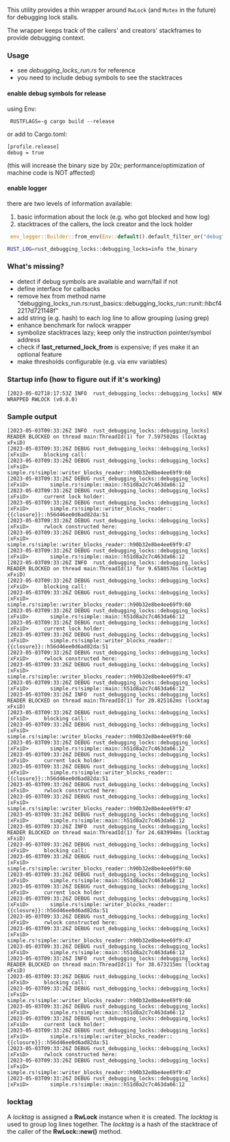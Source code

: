 This utility provides a thin wrapper around <code>RwLock</code> (and <code>Mutex</code> in the future) for debugging lock stalls.

The wrapper keeps track of the callers' and creators' stackframes to provide debugging context.


### Usage
* see _debugging_locks_run.rs_ for reference
* you need to include debug symbols to see the stacktraces

#### enable debug symbols for release

using Env:

     RUSTFLAGS=-g cargo build --release

or add to Cargo.toml:

    [profile.release]
    debug = true
(this will increase the binary size by 20x; performance/optimization of machine code is NOT affected)

#### enable logger
there are two levels of information available:
1. basic information about the lock (e.g. who got blocked and how log)
2. stacktraces of the callers, the lock creator and the lock holder

```rust
 env_logger::Builder::from_env(Env::default().default_filter_or("debug")).init();
```

```bash
RUST_LOG=rust_debugging_locks::debugging_locks=info the_binary
```

### What's missing?
* detect if debug symbols are available and warn/fail if not
* define interface for callbacks
* remove hex from method name "debugging_locks_run.rs:rust_basics::debugging_locks_run::runit::hbcf42217d721148f"
* add string (e.g. hash) to each log line to allow grouping (using grep)
* enhance benchmark for rwlock wrapper
* symbolize stacktraces lazy; keep only the instruction pointer/symbol address
* check if __last_returned_lock_from__ is expensive; if yes make it an optional feature
* make thresholds configurable (e.g. via env variables)

### Startup info (how to figure out if it's working)
    [2023-05-02T18:17:53Z INFO  rust_debugging_locks::debugging_locks] NEW WRAPPED RWLOCK (v0.0.0)


### Sample output
    [2023-05-03T09:33:26Z INFO  rust_debugging_locks::debugging_locks] READER BLOCKED on thread main:ThreadId(1) for 7.597502ms (locktag xFxiD)
    [2023-05-03T09:33:26Z DEBUG rust_debugging_locks::debugging_locks]  |xFxiD>     blocking call:
    [2023-05-03T09:33:26Z DEBUG rust_debugging_locks::debugging_locks]  |xFxiD>       simple.rs!simple::writer_blocks_reader::h90b32e8be4ee69f9:60
    [2023-05-03T09:33:26Z DEBUG rust_debugging_locks::debugging_locks]  |xFxiD>       simple.rs!simple::main::h51d8a2c7c463da66:12
    [2023-05-03T09:33:26Z DEBUG rust_debugging_locks::debugging_locks]  |xFxiD>     current lock holder:
    [2023-05-03T09:33:26Z DEBUG rust_debugging_locks::debugging_locks]  |xFxiD>       simple.rs!simple::writer_blocks_reader::{{closure}}::h56d46ee0d6ad82da:51
    [2023-05-03T09:33:26Z DEBUG rust_debugging_locks::debugging_locks]  |xFxiD>     rwlock constructed here:
    [2023-05-03T09:33:26Z DEBUG rust_debugging_locks::debugging_locks]  |xFxiD>       simple.rs!simple::writer_blocks_reader::h90b32e8be4ee69f9:47
    [2023-05-03T09:33:26Z DEBUG rust_debugging_locks::debugging_locks]  |xFxiD>       simple.rs!simple::main::h51d8a2c7c463da66:12
    [2023-05-03T09:33:26Z INFO  rust_debugging_locks::debugging_locks] READER BLOCKED on thread main:ThreadId(1) for 9.658057ms (locktag xFxiD)
    [2023-05-03T09:33:26Z DEBUG rust_debugging_locks::debugging_locks]  |xFxiD>     blocking call:
    [2023-05-03T09:33:26Z DEBUG rust_debugging_locks::debugging_locks]  |xFxiD>       simple.rs!simple::writer_blocks_reader::h90b32e8be4ee69f9:60
    [2023-05-03T09:33:26Z DEBUG rust_debugging_locks::debugging_locks]  |xFxiD>       simple.rs!simple::main::h51d8a2c7c463da66:12
    [2023-05-03T09:33:26Z DEBUG rust_debugging_locks::debugging_locks]  |xFxiD>     current lock holder:
    [2023-05-03T09:33:26Z DEBUG rust_debugging_locks::debugging_locks]  |xFxiD>       simple.rs!simple::writer_blocks_reader::{{closure}}::h56d46ee0d6ad82da:51
    [2023-05-03T09:33:26Z DEBUG rust_debugging_locks::debugging_locks]  |xFxiD>     rwlock constructed here:
    [2023-05-03T09:33:26Z DEBUG rust_debugging_locks::debugging_locks]  |xFxiD>       simple.rs!simple::writer_blocks_reader::h90b32e8be4ee69f9:47
    [2023-05-03T09:33:26Z DEBUG rust_debugging_locks::debugging_locks]  |xFxiD>       simple.rs!simple::main::h51d8a2c7c463da66:12
    [2023-05-03T09:33:26Z INFO  rust_debugging_locks::debugging_locks] READER BLOCKED on thread main:ThreadId(1) for 20.825162ms (locktag xFxiD)
    [2023-05-03T09:33:26Z DEBUG rust_debugging_locks::debugging_locks]  |xFxiD>     blocking call:
    [2023-05-03T09:33:26Z DEBUG rust_debugging_locks::debugging_locks]  |xFxiD>       simple.rs!simple::writer_blocks_reader::h90b32e8be4ee69f9:60
    [2023-05-03T09:33:26Z DEBUG rust_debugging_locks::debugging_locks]  |xFxiD>       simple.rs!simple::main::h51d8a2c7c463da66:12
    [2023-05-03T09:33:26Z DEBUG rust_debugging_locks::debugging_locks]  |xFxiD>     current lock holder:
    [2023-05-03T09:33:26Z DEBUG rust_debugging_locks::debugging_locks]  |xFxiD>       simple.rs!simple::writer_blocks_reader::{{closure}}::h56d46ee0d6ad82da:51
    [2023-05-03T09:33:26Z DEBUG rust_debugging_locks::debugging_locks]  |xFxiD>     rwlock constructed here:
    [2023-05-03T09:33:26Z DEBUG rust_debugging_locks::debugging_locks]  |xFxiD>       simple.rs!simple::writer_blocks_reader::h90b32e8be4ee69f9:47
    [2023-05-03T09:33:26Z DEBUG rust_debugging_locks::debugging_locks]  |xFxiD>       simple.rs!simple::main::h51d8a2c7c463da66:12
    [2023-05-03T09:33:26Z INFO  rust_debugging_locks::debugging_locks] READER BLOCKED on thread main:ThreadId(1) for 24.683994ms (locktag xFxiD)
    [2023-05-03T09:33:26Z DEBUG rust_debugging_locks::debugging_locks]  |xFxiD>     blocking call:
    [2023-05-03T09:33:26Z DEBUG rust_debugging_locks::debugging_locks]  |xFxiD>       simple.rs!simple::writer_blocks_reader::h90b32e8be4ee69f9:60
    [2023-05-03T09:33:26Z DEBUG rust_debugging_locks::debugging_locks]  |xFxiD>       simple.rs!simple::main::h51d8a2c7c463da66:12
    [2023-05-03T09:33:26Z DEBUG rust_debugging_locks::debugging_locks]  |xFxiD>     current lock holder:
    [2023-05-03T09:33:26Z DEBUG rust_debugging_locks::debugging_locks]  |xFxiD>       simple.rs!simple::writer_blocks_reader::{{closure}}::h56d46ee0d6ad82da:51
    [2023-05-03T09:33:26Z DEBUG rust_debugging_locks::debugging_locks]  |xFxiD>     rwlock constructed here:
    [2023-05-03T09:33:26Z DEBUG rust_debugging_locks::debugging_locks]  |xFxiD>       simple.rs!simple::writer_blocks_reader::h90b32e8be4ee69f9:47
    [2023-05-03T09:33:26Z DEBUG rust_debugging_locks::debugging_locks]  |xFxiD>       simple.rs!simple::main::h51d8a2c7c463da66:12
    [2023-05-03T09:33:26Z INFO  rust_debugging_locks::debugging_locks] READER BLOCKED on thread main:ThreadId(1) for 38.673215ms (locktag xFxiD)
    [2023-05-03T09:33:26Z DEBUG rust_debugging_locks::debugging_locks]  |xFxiD>     blocking call:
    [2023-05-03T09:33:26Z DEBUG rust_debugging_locks::debugging_locks]  |xFxiD>       simple.rs!simple::writer_blocks_reader::h90b32e8be4ee69f9:60
    [2023-05-03T09:33:26Z DEBUG rust_debugging_locks::debugging_locks]  |xFxiD>       simple.rs!simple::main::h51d8a2c7c463da66:12
    [2023-05-03T09:33:26Z DEBUG rust_debugging_locks::debugging_locks]  |xFxiD>     current lock holder:
    [2023-05-03T09:33:26Z DEBUG rust_debugging_locks::debugging_locks]  |xFxiD>       simple.rs!simple::writer_blocks_reader::{{closure}}::h56d46ee0d6ad82da:51
    [2023-05-03T09:33:26Z DEBUG rust_debugging_locks::debugging_locks]  |xFxiD>     rwlock constructed here:
    [2023-05-03T09:33:26Z DEBUG rust_debugging_locks::debugging_locks]  |xFxiD>       simple.rs!simple::writer_blocks_reader::h90b32e8be4ee69f9:47
    [2023-05-03T09:33:26Z DEBUG rust_debugging_locks::debugging_locks]  |xFxiD>       simple.rs!simple::main::h51d8a2c7c463da66:12

### locktag
A _locktag_ is assigned a __RwLock__ instance when it is created. The _locktag_ is used to group log lines together. The _locktag_ is a hash of the stacktrace of the caller of the __RwLock::new()__ method.